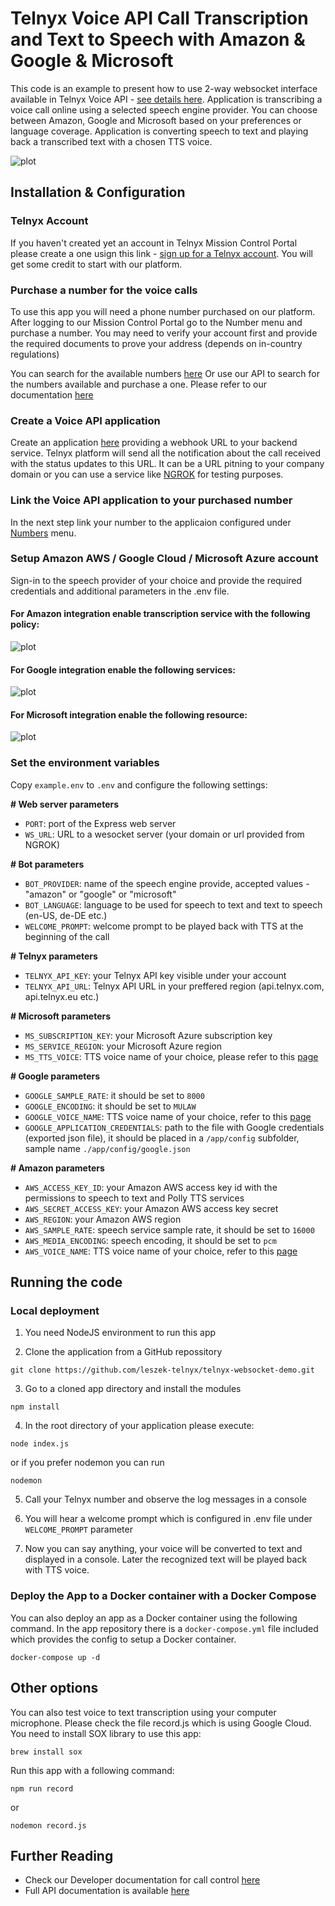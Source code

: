 # Telnyx Voice API Call Transcription and Text to Speech with Amazon & Google & Microsoft

This code is an example to present how to use 2-way websocket interface available in Telnyx Voice API - [see details here](https://developers.telnyx.com/docs/api/v2/call-control/Call-Commands#callStreamingStart).
Application is transcribing a voice call online using a selected speech engine provider. You can choose between Amazon, Google and Microsoft based on your preferences or language coverage. Application is converting speech to text and playing back a transcribed text with a chosen TTS voice.

![plot](./images/app.png)

## Installation & Configuration

### Telnyx Account

If you haven't created yet an account in Telnyx Mission Control Portal please create a one usign this link - [sign up for a Telnyx account](https://telnyx.com/sign-up?referrer=https://telnyx.com/). You will get some credit to start with our platform.

### Purchase a number for the voice calls

To use this app you will need a phone number purchased on our platform. After logging to our Mission Control Portal go to the Number menu and purchase a number. You may need to verify your account first and provide the required documents to prove your address (depends on in-country regulations)

You can search for the available numbers [here](https://portal.telnyx.com/#/app/numbers/search-numbers)
Or use our API to search for the numbers available and purchase a one. Please refer to our documentation [here](https://developers.telnyx.com/docs/api/v2/numbers)

### Create a Voice API application

Create an application [here](https://portal.telnyx.com/#/app/call-control/applications) providing a webhook URL to your backend service. Telnyx platform will send all the notification about the call received with the status updates to this URL. It can be a URL pitning to your company domain or you can use a service like [NGROK](https://ngrok.com/) for testing purposes.

### Link the Voice API application to your purchased number

In the next step link your number to the applicaion configured under [Numbers](https://portal.telnyx.com/#/app/numbers/my-numbers) menu.

### Setup Amazon AWS / Google Cloud / Microsoft Azure account

Sign-in to the speech provider of your choice and provide the required credentials and additional parameters in the .env file.

#### For Amazon integration enable transcription service with the following policy:

![plot](./images/amazon.png)

#### For Google integration enable the following services:

![plot](./images/google.png)

#### For Microsoft integration enable the following resource:

![plot](./images/microsoft.png)

### Set the environment variables

Copy `example.env` to `.env` and configure the following settings:

**# Web server parameters**

- `PORT`: port of the Express web server
- `WS_URL`: URL to a wesocket server (your domain or url provided from NGROK)

**# Bot parameters**

- `BOT_PROVIDER`: name of the speech engine provide, accepted values - "amazon" or "google" or "microsoft"
- `BOT_LANGUAGE`: language to be used for speech to text and text to speech (en-US, de-DE etc.)
- `WELCOME_PROMPT`: welcome prompt to be played back with TTS at the beginning of the call

**# Telnyx parameters**

- `TELNYX_API_KEY`: your Telnyx API key visible under your account
- `TELNYX_API_URL`: Telnyx API URL in your preffered region (api.telnyx.com, api.telnyx.eu etc.)

**# Microsoft parameters**

- `MS_SUBSCRIPTION_KEY`: your Microsoft Azure subscription key
- `MS_SERVICE_REGION`: your Microsoft Azure region
- `MS_TTS_VOICE`: TTS voice name of your choice, please refer to this [page](https://docs.microsoft.com/en-us/azure/cognitive-services/speech-service/language-support?tabs=stt-tts)

**# Google parameters**

- `GOOGLE_SAMPLE_RATE`: it should be set to `8000`
- `GOOGLE_ENCODING`: it should be set to `MULAW`
- `GOOGLE_VOICE_NAME`: TTS voice name of your choice, refer to this [page](https://cloud.google.com/text-to-speech/docs/voices)
- `GOOGLE_APPLICATION_CREDENTIALS`: path to the file with Google credentials (exported json file), it should be placed in a `/app/config` subfolder, sample name `./app/config/google.json`

**# Amazon parameters**

- `AWS_ACCESS_KEY_ID`: your Amazon AWS access key id with the permissions to speech to text and Polly TTS services
- `AWS_SECRET_ACCESS_KEY`: your Amazon AWS access key secret
- `AWS_REGION`: your Amazon AWS region
- `AWS_SAMPLE_RATE`: speech service sample rate, it should be set to `16000`
- `AWS_MEDIA_ENCODING`: speech encoding, it should be set to `pcm`
- `AWS_VOICE_NAME`: TTS voice name of your choice, refer to this [page](https://docs.aws.amazon.com/polly/latest/dg/voicelist.html)

## Running the code

### Local deployment

1. You need NodeJS environment to run this app

2. Clone the application from a GitHub repossitory

```
git clone https://github.com/leszek-telnyx/telnyx-websocket-demo.git
```

3. Go to a cloned app directory and install the modules

```
npm install
```

4. In the root directory of your application please execute:

```
node index.js
```

or if you prefer nodemon you can run

```
nodemon
```

5. Call your Telnyx number and observe the log messages in a console

6. You will hear a welcome prompt which is configured in .env file under `WELCOME_PROMPT` parameter

7. Now you can say anything, your voice will be converted to text and displayed in a console. Later the recognized text will be played back with TTS voice.

### Deploy the App to a Docker container with a Docker Compose

You can also deploy an app as a Docker container using the following command. In the app repository there is a `docker-compose.yml` file included which provides the config to setup a Docker container.

```
docker-compose up -d
```

## Other options

You can also test voice to text transcription using your computer microphone. Please check the file record.js which is using Google Cloud.
You need to install SOX library to use this app:

```
brew install sox
```

Run this app with a following command:

```
npm run record
```

or

```
nodemon record.js
```

## Further Reading

- Check our Developer documentation for call control [here](https://developers.telnyx.com/docs/v2/call-control?lang=node)
- Full API documentation is available [here](https://developers.telnyx.com/docs/api/v2/overview?lang=node)
